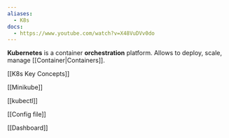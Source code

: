 ```yaml
---
aliases:
  - K8s
docs:
  - https://www.youtube.com/watch?v=X48VuDVv0do
---
```

**Kubernetes** is a container **orchestration** platform. 
Allows to deploy, scale, manage [[Container|Containers]].

[[K8s Key Concepts]]

[[Minikube]]

[[kubectl]]

[[Config file]]

[[Dashboard]]
